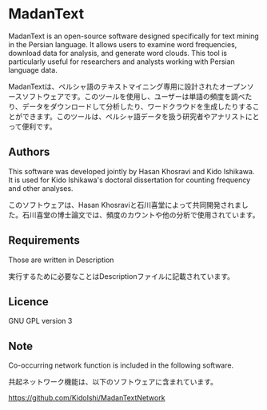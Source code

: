 # MadanText
MadanText is an open-source software designed specifically for text mining in the Persian language. It allows users to examine word frequencies, download data for analysis, and generate word clouds. This tool is particularly useful for researchers and analysts working with Persian language data.

MadanTextは、ペルシャ語のテキストマイニング専用に設計されたオープンソースソフトウェアです。このツールを使用し、ユーザーは単語の頻度を調べたり、データをダウンロードして分析したり、ワードクラウドを生成したりすることができます。このツールは、ペルシャ語データを扱う研究者やアナリストにとって便利です。

## Authors
This software was developed jointly by Hasan Khosravi and Kido Ishikawa. It is used for Kido Ishikawa's doctoral dissertation for counting frequency and other analyses.

このソフトウェアは、Hasan Khosraviと石川喜堂によって共同開発されました。石川喜堂の博士論文では、頻度のカウントや他の分析で使用されています。


## Requirements
Those are written in Description

実行するために必要なことはDescriptionファイルに記載されています。

## Licence
GNU GPL version 3

## Note
Co-occurring network function is included in the following software.

共起ネットワーク機能は、以下のソフトウェアに含まれています。

https://github.com/KidoIshi/MadanTextNetwork
